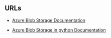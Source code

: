 
## URLs

- [Azure Blob Storage Documentation](https://docs.microsoft.com/en-us/azure/storage/blobs/)



- [Azure Blob Storage in python Documentation](https://learn.microsoft.com/en-us/azure/storage/blobs/storage-quickstart-blobs-python?tabs=managed-identity%2Croles-azure-portal%2Csign-in-azure-cli&pivots=blob-storage-quickstart-scratch)

